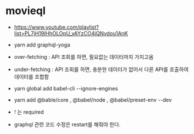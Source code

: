 # movieql
* https://www.youtube.com/playlist?list=PL7jH19IHhOLOpU_yAYzCO4iQNvdou1AnK


* yarn add graphql-yoga
* over-fetching : API 조회를 하면, 필요없는 데이터까지 가지고옴
* under-fetching : API 조회를 하면, 충분한 데이터가 없어서 다른 API를 호출하여 데이터를 조합함
* yarn global add babel-cli --ignore-engines
* yarn add @bable/core , @babel/node , @babel/preset-env  --dev
* ! 는 required
* graphql 관련 코드 수정은 restart를 해줘야 한다.